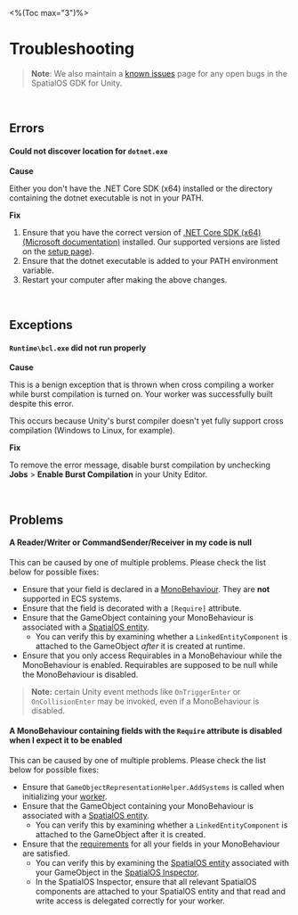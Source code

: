 <%(Toc max="3")%>

# Troubleshooting

> **Note**: We also maintain a [known issues](https://github.com/spatialos/gdk-for-unity/projects/2) page for any open bugs in the SpatialOS GDK for Unity.

<br/>

## Errors

#### Could not discover location for `dotnet.exe`

**Cause**

Either you don't have the .NET Core SDK (x64) installed or the directory containing the dotnet executable is not in your PATH.

**Fix**

1. Ensure that you have the correct version of [.NET Core SDK (x64)(Microsoft documentation)](https://www.microsoft.com/net/download/dotnet-core/) installed. Our supported versions are listed on the [setup page]({{urlRoot}}/machine-setup)).
1. Ensure that the dotnet executable is added to your PATH environment variable.
1. Restart your computer after making the above changes.

<br/>

## Exceptions

#### `Runtime\bcl.exe` did not run properly

**Cause**

This is a benign exception that is thrown when cross compiling a worker while burst compilation is turned on. Your worker was successfully built despite this error. 

This occurs because Unity's burst compiler doesn't yet fully support cross compilation (Windows to Linux, for example).

**Fix**

To remove the error message, disable burst compilation by unchecking **Jobs** > **Enable Burst Compilation** in your Unity Editor.

<br/>

## Problems

#### A Reader/Writer or CommandSender/Receiver in my code is null

This can be caused by one of multiple problems. Please check the list below for possible fixes:

* Ensure that your field is declared in a [MonoBehaviour]({{urlRoot}}/reference/glossary#monobehaviour). They are **not** supported in ECS systems.
* Ensure that the field is decorated with a `[Require]` attribute.
* Ensure that the GameObject containing your MonoBehaviour is associated with a [SpatialOS entity]({{urlRoot}}/reference/glossary#spatialos-entity).
  * You can verify this by examining whether a `LinkedEntityComponent` is attached to the GameObject _after_ it is created at runtime.
* Ensure that you only access Requirables in a MonoBehaviour while the MonoBehaviour is enabled. Requirables are supposed to be null while the MonoBehaviour is disabled. 

> **Note:** certain Unity event methods like `OnTriggerEnter` or `OnCollisionEnter` may be invoked, even if a MonoBehaviour is disabled.


#### A MonoBehaviour containing fields with the `Require` attribute is disabled when I expect it to be enabled

This can be caused by one of multiple problems. Please check the list below for possible fixes:

* Ensure that `GameObjectRepresentationHelper.AddSystems` is called when initializing your [worker]({{urlRoot}}/reference/glossary#worker).
* Ensure that the GameObject containing your MonoBehaviour is associated with a [SpatialOS entity]({{urlRoot}}/reference/glossary#spatialos-entity). 
  * You can verify this by examining whether a `LinkedEntityComponent` is attached to the GameObject after it is created.
* Ensure that the [requirements]({{urlRoot}}/reference/workflows/monobehaviour/interaction/reader-writers/lifecycle) for all your fields in your MonoBehaviour are satisfied. 
  * You can verify this by examining the [SpatialOS entity]({{urlRoot}}/reference/glossary#spatialos-entity) associated with your GameObject in the [SpatialOS Inspector]({{urlRoot}}/reference/glossary#inspector). 
  * In the SpatialOS Inspector, ensure that all relevant SpatialOS components are attached to your SpatialOS entity and that read and write access is delegated correctly for your worker.
